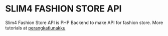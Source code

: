 # SLIM4 FASHION STORE API

Slim4 Fashion Store API is PHP Backend to make API for fashion store.
More tutorials at [perangkatlunakku](https://perangkatlunakku.com/)